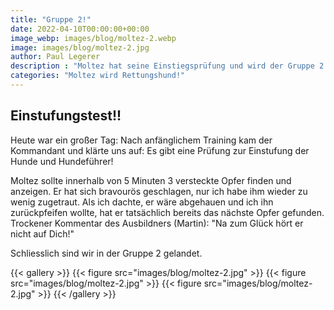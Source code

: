 ```yaml
---
title: "Gruppe 2!"
date: 2022-04-10T00:00:00+00:00
image_webp: images/blog/moltez-2.webp
image: images/blog/moltez-2.jpg
author: Paul Legerer
description : "Moltez hat seine Einstiegsprüfung und wird der Gruppe 2 zugeteilt"
categories: "Moltez wird Rettungshund!"
---
```

## Einstufungstest!!

Heute war ein großer Tag: Nach anfänglichem Training kam der Kommandant und klärte uns auf: Es gibt eine Prüfung zur Einstufung der Hunde und Hundeführer!

Moltez sollte innerhalb von 5 Minuten 3 versteckte Opfer finden und anzeigen. Er hat sich bravourös geschlagen, nur ich habe ihm wieder zu wenig zugetraut. Als ich dachte, er wäre abgehauen und ich ihn zurückpfeifen wollte, hat er tatsächlich bereits das nächste Opfer gefunden. Trockener Kommentar des Ausbildners (Martin): "Na zum Glück hört er nicht auf Dich!"

Schliesslich sind wir in der Gruppe 2 gelandet.

{{< gallery >}}
    {{< figure src="images/blog/moltez-2.jpg" >}}
    {{< figure src="images/blog/moltez-2.jpg" >}}
    {{< figure src="images/blog/moltez-2.jpg" >}}
{{< /gallery >}}